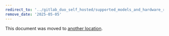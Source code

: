 ```yaml
---
redirect_to: '../gitlab_duo_self_hosted/supported_models_and_hardware_requirements.md'
remove_date: '2025-05-05'
---
```


<!-- markdownlint-disable -->

This document was moved to [another location](../gitlab_duo_self_hosted/supported_models_and_hardware_requirements.md).

<!-- This redirect file can be deleted after <2025-05-05>. -->
<!-- Redirects that point to other docs in the same project expire in three months. -->
<!-- Redirects that point to docs in a different project or site (link is not relative and starts with `https:`) expire in one year. -->
<!-- Before deletion, see: https://docs.gitlab.com/ee/development/documentation/redirects.html -->
